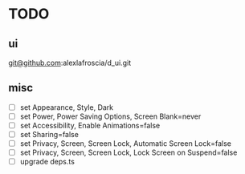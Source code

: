 # TODO

## ui

git@github.com:alexlafroscia/d_ui.git

## misc

- [ ] set Appearance, Style, Dark
- [ ] set Power, Power Saving Options, Screen Blank=never
- [ ] set Accessibility, Enable Animations=false
- [ ] set Sharing=false
- [ ] set Privacy, Screen, Screen Lock, Automatic Screen Lock=false
- [ ] set Privacy, Screen, Screen Lock, Lock Screen on Suspend=false
- [ ] upgrade deps.ts
